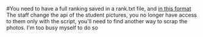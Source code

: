 #You need to have a full ranking saved in a rank.txt file, and [in this format](https://raw.githubusercontent.com/vakandi/1337RANK.io/master/data/rank.txt)
The staff change the api of the student pictures, you no longer have access to them only with the script, you'll need to find another way to scrap the photos. I'm too busy myself to do so
